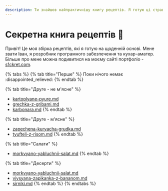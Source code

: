```yaml
---
description: Ти знайшов найпрактичнішу книгу рецептів. Я готую ці страви завжди!
---
```


# Секретна книга рецептів 🤫

Привіт! Це моя збірка рецептів, які я готую на щоденній основі. Мене звати Іван, я розробник програмного забезпечення та кухар-аматер. Більше про мене можна подивитися на моєму сайті портфоліо - [s1ckret.com](https://s1ckret.com/).&#x20;

{% tabs %}
{% tab title="Перше" %}
Поки нічого немає :disappointed\_relieved:
{% endtab %}

{% tab title="Друге - не м'ясне" %}
* [kartoplyane-pyure.md](receipes/kartoplyane-pyure.md "mention")
* [grechka-z-gribami.md](receipes/grechka-z-gribami.md "mention")
* [karbonara.md](receipes/karbonara.md "mention")
{% endtab %}

{% tab title="Друге - м'ясне" %}
* [zapechena-kuryacha-grudka.md](receipes/zapechena-kuryacha-grudka.md "mention")
* [tyufteli-z-risom.md](receipes/tyufteli-z-risom.md "mention")
{% endtab %}

{% tab title="Салати" %}
* [morkvyano-yabluchnii-salat.md](receipes/morkvyano-yabluchnii-salat.md "mention")
{% endtab %}

{% tab title="Десерти" %}
* [morkvyano-yabluchnii-salat.md](receipes/morkvyano-yabluchnii-salat.md "mention")
* [vivsyana-zapikanka-z-bananom.md](receipes/vivsyana-zapikanka-z-bananom.md "mention")
* [sirniki.md](sirniki.md "mention")
{% endtab %}
{% endtabs %}
